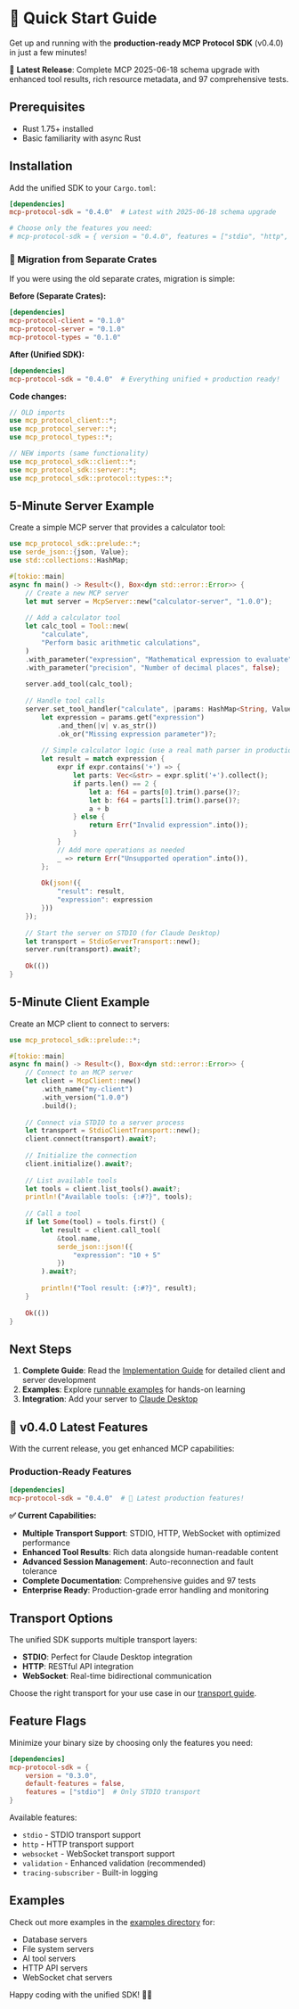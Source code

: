 # 🚀 Quick Start Guide

Get up and running with the **production-ready MCP Protocol SDK** (v0.4.0) in just a few minutes!

🎯 **Latest Release**: Complete MCP 2025-06-18 schema upgrade with enhanced tool results, rich resource metadata, and 97 comprehensive tests.

## Prerequisites

- Rust 1.75+ installed
- Basic familiarity with async Rust

## Installation

Add the unified SDK to your `Cargo.toml`:

```toml
[dependencies]
mcp-protocol-sdk = "0.4.0"  # Latest with 2025-06-18 schema upgrade

# Choose only the features you need:
# mcp-protocol-sdk = { version = "0.4.0", features = ["stdio", "http", "websocket"] }
```

### 🎉 Migration from Separate Crates

If you were using the old separate crates, migration is simple:

**Before (Separate Crates):**
```toml
[dependencies]
mcp-protocol-client = "0.1.0"
mcp-protocol-server = "0.1.0" 
mcp-protocol-types = "0.1.0"
```

**After (Unified SDK):**
```toml
[dependencies] 
mcp-protocol-sdk = "0.4.0"  # Everything unified + production ready!
```

**Code changes:**
```rust
// OLD imports
use mcp_protocol_client::*;
use mcp_protocol_server::*;
use mcp_protocol_types::*;

// NEW imports (same functionality)
use mcp_protocol_sdk::client::*;
use mcp_protocol_sdk::server::*;
use mcp_protocol_sdk::protocol::types::*;
```

## 5-Minute Server Example

Create a simple MCP server that provides a calculator tool:

```rust
use mcp_protocol_sdk::prelude::*;
use serde_json::{json, Value};
use std::collections::HashMap;

#[tokio::main]
async fn main() -> Result<(), Box<dyn std::error::Error>> {
    // Create a new MCP server
    let mut server = McpServer::new("calculator-server", "1.0.0");
    
    // Add a calculator tool
    let calc_tool = Tool::new(
        "calculate",
        "Perform basic arithmetic calculations",
    )
    .with_parameter("expression", "Mathematical expression to evaluate", true)
    .with_parameter("precision", "Number of decimal places", false);
    
    server.add_tool(calc_tool);
    
    // Handle tool calls
    server.set_tool_handler("calculate", |params: HashMap<String, Value>| async move {
        let expression = params.get("expression")
            .and_then(|v| v.as_str())
            .ok_or("Missing expression parameter")?;
            
        // Simple calculator logic (use a real math parser in production)
        let result = match expression {
            expr if expr.contains('+') => {
                let parts: Vec<&str> = expr.split('+').collect();
                if parts.len() == 2 {
                    let a: f64 = parts[0].trim().parse()?;
                    let b: f64 = parts[1].trim().parse()?;
                    a + b
                } else {
                    return Err("Invalid expression".into());
                }
            }
            // Add more operations as needed
            _ => return Err("Unsupported operation".into()),
        };
        
        Ok(json!({
            "result": result,
            "expression": expression
        }))
    });
    
    // Start the server on STDIO (for Claude Desktop)
    let transport = StdioServerTransport::new();
    server.run(transport).await?;
    
    Ok(())
}
```

## 5-Minute Client Example

Create an MCP client to connect to servers:

```rust
use mcp_protocol_sdk::prelude::*;

#[tokio::main]
async fn main() -> Result<(), Box<dyn std::error::Error>> {
    // Connect to an MCP server
    let client = McpClient::new()
        .with_name("my-client")
        .with_version("1.0.0")
        .build();
    
    // Connect via STDIO to a server process
    let transport = StdioClientTransport::new();
    client.connect(transport).await?;
    
    // Initialize the connection
    client.initialize().await?;
    
    // List available tools
    let tools = client.list_tools().await?;
    println!("Available tools: {:#?}", tools);
    
    // Call a tool
    if let Some(tool) = tools.first() {
        let result = client.call_tool(
            &tool.name,
            serde_json::json!({
                "expression": "10 + 5"
            })
        ).await?;
        
        println!("Tool result: {:#?}", result);
    }
    
    Ok(())
}
```

## Next Steps

1. **Complete Guide**: Read the [Implementation Guide](./implementation-guide.md) for detailed client and server development
2. **Examples**: Explore [runnable examples](../examples/) for hands-on learning
3. **Integration**: Add your server to [Claude Desktop](./integrations/claude-desktop.md)

## 🎯 v0.4.0 Latest Features

With the current release, you get enhanced MCP capabilities:

### **Production-Ready Features**
```toml
[dependencies]
mcp-protocol-sdk = "0.4.0"  # 🎯 Latest production features!
```

**✅ Current Capabilities:**
- **Multiple Transport Support**: STDIO, HTTP, WebSocket with optimized performance
- **Enhanced Tool Results**: Rich data alongside human-readable content
- **Advanced Session Management**: Auto-reconnection and fault tolerance
- **Complete Documentation**: Comprehensive guides and 97 tests
- **Enterprise Ready**: Production-grade error handling and monitoring

## Transport Options

The unified SDK supports multiple transport layers:

- **STDIO**: Perfect for Claude Desktop integration
- **HTTP**: RESTful API integration  
- **WebSocket**: Real-time bidirectional communication

Choose the right transport for your use case in our [transport guide](./servers/transports.md).

## Feature Flags

Minimize your binary size by choosing only the features you need:

```toml
[dependencies]
mcp-protocol-sdk = { 
    version = "0.3.0", 
    default-features = false,
    features = ["stdio"]  # Only STDIO transport
}
```

Available features:
- `stdio` - STDIO transport support
- `http` - HTTP transport support
- `websocket` - WebSocket transport support
- `validation` - Enhanced validation (recommended)
- `tracing-subscriber` - Built-in logging

## Examples

Check out more examples in the [examples directory](../examples/) for:
- Database servers
- File system servers  
- AI tool servers
- HTTP API servers
- WebSocket chat servers

Happy coding with the unified SDK! 🦀✨
